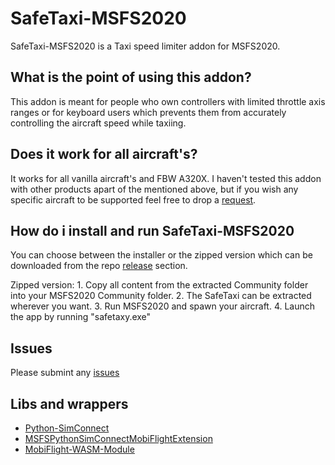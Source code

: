 # SafeTaxi-MSFS2020
SafeTaxi-MSFS2020 is a Taxi speed limiter addon for MSFS2020. 

## What is the point of using this addon?
This addon is meant for people who own controllers with limited throttle axis ranges or for keyboard users which prevents them from accurately controlling the aircraft speed while taxiing.

## Does it work for all aircraft's?
It works for all vanilla aircraft's and FBW A320X.
I haven't tested this addon with other products apart of the mentioned above, but if you wish any specific aircraft to be supported feel free to drop a [request](https://github.com/RushScript/SafeTaxi-MSFS2020/issues/new/choose).

## How do i install and run SafeTaxi-MSFS2020
You can choose between the installer or the zipped version which can be downloaded from the repo [release](https://github.com/RushScript/SafeTaxi-MSFS2020/releases) section.

Zipped version:
	1. Copy all content from the extracted Community folder into your MSFS2020 Community folder.
	2. The SafeTaxi can be extracted wherever you want.
	3. Run MSFS2020 and spawn your aircraft.
	4. Launch the app by running "safetaxy.exe"

## Issues
Please submint any [issues](https://github.com/RushScript/SafeTaxi-MSFS2020/issues/new)

## Libs and wrappers
- [Python-SimConnect](https://github.com/odwdinc/Python-SimConnect)
- [MSFSPythonSimConnectMobiFlightExtension](https://github.com/Koseng/MSFSPythonSimConnectMobiFlightExtension)
- [MobiFlight-WASM-Module](https://github.com/MobiFlight/MobiFlight-WASM-Module)
